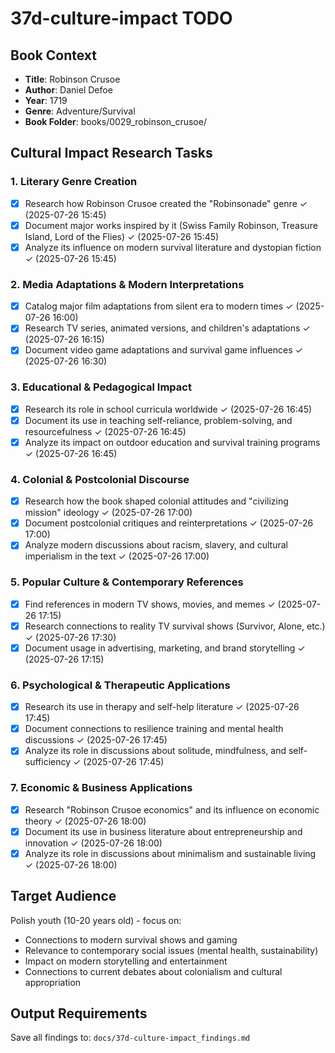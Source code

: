 # 37d-culture-impact TODO

## Book Context
- **Title**: Robinson Crusoe
- **Author**: Daniel Defoe
- **Year**: 1719
- **Genre**: Adventure/Survival
- **Book Folder**: books/0029_robinson_crusoe/

## Cultural Impact Research Tasks

### 1. Literary Genre Creation
- [x] Research how Robinson Crusoe created the "Robinsonade" genre ✓ (2025-07-26 15:45)
- [x] Document major works inspired by it (Swiss Family Robinson, Treasure Island, Lord of the Flies) ✓ (2025-07-26 15:45)
- [x] Analyze its influence on modern survival literature and dystopian fiction ✓ (2025-07-26 15:45)

### 2. Media Adaptations & Modern Interpretations
- [x] Catalog major film adaptations from silent era to modern times ✓ (2025-07-26 16:00)
- [x] Research TV series, animated versions, and children's adaptations ✓ (2025-07-26 16:15)
- [x] Document video game adaptations and survival game influences ✓ (2025-07-26 16:30)

### 3. Educational & Pedagogical Impact
- [x] Research its role in school curricula worldwide ✓ (2025-07-26 16:45)
- [x] Document its use in teaching self-reliance, problem-solving, and resourcefulness ✓ (2025-07-26 16:45)
- [x] Analyze its impact on outdoor education and survival training programs ✓ (2025-07-26 16:45)

### 4. Colonial & Postcolonial Discourse
- [x] Research how the book shaped colonial attitudes and "civilizing mission" ideology ✓ (2025-07-26 17:00)
- [x] Document postcolonial critiques and reinterpretations ✓ (2025-07-26 17:00)
- [x] Analyze modern discussions about racism, slavery, and cultural imperialism in the text ✓ (2025-07-26 17:00)

### 5. Popular Culture & Contemporary References
- [x] Find references in modern TV shows, movies, and memes ✓ (2025-07-26 17:15)
- [x] Research connections to reality TV survival shows (Survivor, Alone, etc.) ✓ (2025-07-26 17:30)
- [x] Document usage in advertising, marketing, and brand storytelling ✓ (2025-07-26 17:15)

### 6. Psychological & Therapeutic Applications
- [x] Research its use in therapy and self-help literature ✓ (2025-07-26 17:45)
- [x] Document connections to resilience training and mental health discussions ✓ (2025-07-26 17:45)
- [x] Analyze its role in discussions about solitude, mindfulness, and self-sufficiency ✓ (2025-07-26 17:45)

### 7. Economic & Business Applications
- [x] Research "Robinson Crusoe economics" and its influence on economic theory ✓ (2025-07-26 18:00)
- [x] Document its use in business literature about entrepreneurship and innovation ✓ (2025-07-26 18:00)
- [x] Analyze its role in discussions about minimalism and sustainable living ✓ (2025-07-26 18:00)

## Target Audience
Polish youth (10-20 years old) - focus on:
- Connections to modern survival shows and gaming
- Relevance to contemporary social issues (mental health, sustainability)
- Impact on modern storytelling and entertainment
- Connections to current debates about colonialism and cultural appropriation

## Output Requirements
Save all findings to: `docs/37d-culture-impact_findings.md`